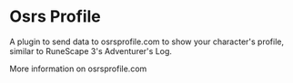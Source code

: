 # Osrs Profile
A plugin to send data to osrsprofile.com to show your character's profile, similar to RuneScape 3's Adventurer's Log.

More information on osrsprofile.com
